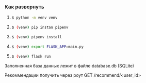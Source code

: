 ### Как развернуть

1. ```bash 
   $ python -m venv venv
   ```
2. ```bash
   $ (venv) pip instan pipenv
    ```
3. ```bash
   $ (venv) pipenv install
    ```

4. ```bash
   $ (venv) export FLASK_APP=main.py
   ```

5. ```bash
   $ (venv) flask run
   ```

Заполненная база данных лежит в файле database.db (SQLite)

Рекоммендации получить через роут GET /recommend/<user_id>